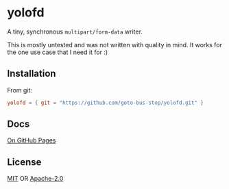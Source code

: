 # yolofd
A tiny, synchronous `multipart/form-data` writer.

This is mostly untested and was not written with quality in mind. It works for the one use case
that I need it for :)

## Installation
From git:
```toml
yolofd = { git = "https://github.com/goto-bus-stop/yolofd.git" }
```

## Docs
[On GitHub Pages](https://goto-bus-stop.github.io/yolofd)

## License
[MIT](./LICENSE-MIT) OR [Apache-2.0](./LICENSE-APACHE)

